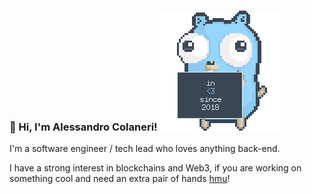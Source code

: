 
### 👋  Hi, I'm Alessandro Colaneri! ![Loving go](./images/gopher.gif)

I'm a software engineer / tech lead who loves anything back-end.

I have a strong interest in blockchains and Web3, if you are working on something cool and need an extra pair of hands [hmu](https://www.linkedin.com/in/alessandro-colaneri/)!